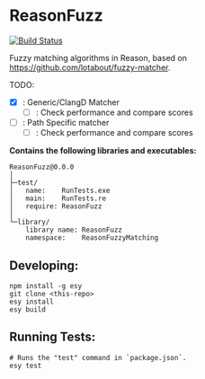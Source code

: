 # ReasonFuzz

[![Build Status](https://dev.azure.com/CrossR-1/reasonFuzzyMatching/_apis/build/status/CrossR.reasonFuzzyMatching?branchName=master)](https://dev.azure.com/CrossR-1/reasonFuzzyMatching/_build/latest?definitionId=2&branchName=master)


Fuzzy matching algorithms in Reason, based on https://github.com/lotabout/fuzzy-matcher.

TODO:
 - [x] : Generic/ClangD Matcher
    - [ ] : Check performance and compare scores
 - [ ] : Path Specific matcher
    - [ ] : Check performance and compare scores

**Contains the following libraries and executables:**

```
ReasonFuzz@0.0.0
│
├─test/
│   name:    RunTests.exe
│   main:    RunTests.re
│   require: ReasonFuzz
│
└─library/
    library name: ReasonFuzz
    namespace:    ReasonFuzzyMatching
```

## Developing:

```
npm install -g esy
git clone <this-repo>
esy install
esy build
```

## Running Tests:

```
# Runs the "test" command in `package.json`.
esy test
```
